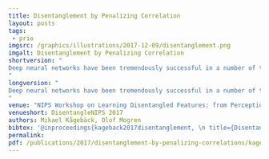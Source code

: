 ```yaml
---
title: Disentanglement by Penalizing Correlation
layout: posts
tags:
 - prio
imgsrc: /graphics/illustrations/2017-12-09/disentanglement.png
imgalt: Disentanglement by Penalizing Correlation
shortversion: "
Deep neural networks have been tremendously successful in a number of tasks. One of the main reasons for this is their capability to automatically learn representations of data in levels of abstraction, increasingly disentangling the data as the internal transformations are applied. In this paper we propose a novel regularization method that penalize covariance between dimensions of the hidden layers in a network, something that benefits the disentanglement. This makes the network learn nonlinear representations that are linearly uncorrelated, yet allows the model to obtain good results on a number of tasks, as demonstrated by our experimental evaluation. The proposed technique can be used to find the dimensionality of the underlying data, because it effectively disables dimensions that aren't needed. Our approach is simple and computationally cheap, as it can be applied as a regularizer to any gradient-based learning model.
"
longversion: "
Deep neural networks have been tremendously successful in a number of tasks. One of the main reasons for this is their capability to automatically learn representations of data in levels of abstraction, increasingly disentangling the data as the internal transformations are applied. In this paper we propose a novel regularization method that penalize covariance between dimensions of the hidden layers in a network, something that benefits the disentanglement. This makes the network learn nonlinear representations that are linearly uncorrelated, yet allows the model to obtain good results on a number of tasks, as demonstrated by our experimental evaluation. The proposed technique can be used to find the dimensionality of the underlying data, because it effectively disables dimensions that aren't needed. Our approach is simple and computationally cheap, as it can be applied as a regularizer to any gradient-based learning model.
"
venue: "NIPS Workshop on Learning Disentangled Features: from Perception to Control 2017"
venueshort: DisentangleNIPS 2017
authors: Mikael Kågebäck, Olof Mogren
bibtex: '@inproceedings{kageback2017disentanglement, \n title={Disentanglement by Penalizing Correlation}, \n author={Mikael Kågeback and Olof Mogren}, \n booktitle={NIPS Workshop on Learning Disentangled Features: from Perception to Control 2017}, \n pages={1}, \n year={2017}}'
permalink: 
pdf: /publications/2017/disentanglement-by-penalizing-correlations/kageback2017disentanglement.pdf
---
```

